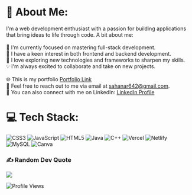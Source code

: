 # 💫 About Me:
I'm a web development enthusiast with a passion for building applications that bring ideas to life through code.
A bit about me:<br>
<br>🌱 I'm currently focused on mastering full-stack development.
<br>🌿 I have a keen interest in both frontend and backend development.<br>
🚀 I love exploring new technologies and frameworks to sharpen my skills.<br>
💡 I'm always excited to collaborate and take on new projects.<br>
<br>🌐 This is my portfolio [Portfolio Link](https://sahanar-portfolio.netlify.app/)
<br>📧 Feel free to reach out to me via email at sahanar642@gmail.com.
<br>🔗 You can also connect with me on LinkedIn: [LinkedIn Profile](https://www.linkedin.com/in/sahanar6402/)
<br>

# 💻 Tech Stack:
![CSS3](https://img.shields.io/badge/css3-%231572B6.svg?style=flat&logo=css3&logoColor=white) 
![JavaScript](https://img.shields.io/badge/javascript-%23323330.svg?style=flat&logo=javascript&logoColor=%23F7DF1E) 
![HTML5](https://img.shields.io/badge/html5-%23E34F26.svg?style=flat&logo=html5&logoColor=white)
![Java](https://img.shields.io/badge/java-%23ED8B00.svg?style=flat&logo=openjdk&logoColor=white) 
![C++](https://img.shields.io/badge/c++-%2300599C.svg?style=flat&logo=c%2B%2B&logoColor=white)
![Vercel](https://img.shields.io/badge/vercel-%23000000.svg?style=flat&logo=vercel&logoColor=white) 
![Netlify](https://img.shields.io/badge/netlify-%23000000.svg?style=flat&logo=netlify&logoColor=#00C7B7)
![MySQL](https://img.shields.io/badge/mysql-4479A1.svg?style=flat&logo=mysql&logoColor=white)
![Canva](https://img.shields.io/badge/Canva-%2300C4CC.svg?style=flat&logo=Canva&logoColor=white) 

### ✍ Random Dev Quote
![](https://quotes-github-readme.vercel.app/api?type=horizontal&theme=tokyonight)

![Profile Views](https://komarev.com/ghpvc/?username=SahanaR642&color=blue&style=flat-square)



<!-- Proudly created with GPRM ( https://gprm.itsvg.in ) -->
